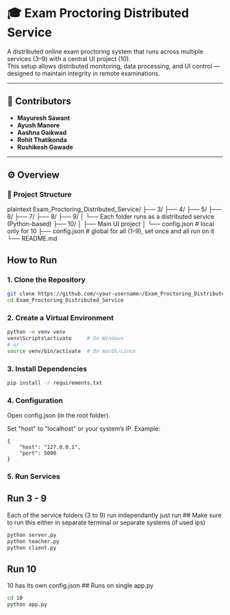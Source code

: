 # 🎓 Exam Proctoring Distributed Service

A distributed online exam proctoring system that runs across multiple services (3–9) with a central UI project (10).  
This setup allows distributed monitoring, data processing, and UI control — designed to maintain integrity in remote examinations.

---

## 👥 Contributors
- **Mayuresh Sawant**
- **Ayush Manore**
- **Aashna Gaikwad**
- **Rohit Thatikonda**
- **Rushikesh Gawade**

---

## ⚙️ Overview

### 📁 Project Structure
plaintext
Exam_Proctoring_Distributed_Service/
├── 3/
├── 4/
├── 5/
├── 6/
├── 7/
├── 8/
├── 9/
│   └── Each folder runs as a distributed service (Python-based)
├── 10/
│   ├── Main UI project
│   └── config.json        # local only for 10
├── config.json            # global for all (1–9), set once and all run on it
└── README.md

## How to Run

### 1. Clone the Repository
```bash
git clone https://github.com/<your-username>/Exam_Proctoring_Distributed_Service.git
cd Exam_Proctoring_Distributed_Service
```

### 2. Create a Virtual Environment
```bash
python -m venv venv
venv\Scripts\activate     # On Windows
# or
source venv/bin/activate  # On macOS/Linux
```

### 3. Install Dependencies
```bash
pip install -r requirements.txt
```

### 4. Configuration
Open config.json (in the root folder).

Set "host" to "localhost" or your system’s IP.
Example:
```
{
    "host": "127.0.0.1",
    "port": 5000
}
```

### 5. Run Services
## Run 3 - 9
Each of the service folders (3 to 9) run independantly just run ## Make sure to run this either in separate terminal or separate systems (if used ips)
```bash
python server.py 
python teacher.py 
python client.py
```
## Run 10
10 has its own config.json ## Runs on single app.py
```bash
cd 10
python app.py
```


